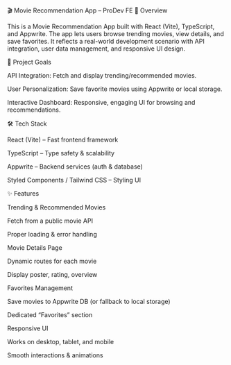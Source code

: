 🎬 Movie Recommendation App – ProDev FE
📖 Overview

This is a Movie Recommendation App built with React (Vite), TypeScript, and Appwrite. The app lets users browse trending movies, view details, and save favorites. It reflects a real-world development scenario with API integration, user data management, and responsive UI design.



🚀 Project Goals

API Integration: Fetch and display trending/recommended movies.

User Personalization: Save favorite movies using Appwrite or local storage.

Interactive Dashboard: Responsive, engaging UI for browsing and recommendations.

🛠️ Tech Stack

React (Vite) – Fast frontend framework

TypeScript – Type safety & scalability

Appwrite – Backend services (auth & database)

Styled Components / Tailwind CSS – Styling UI

✨ Features

Trending & Recommended Movies

Fetch from a public movie API

Proper loading & error handling

Movie Details Page

Dynamic routes for each movie

Display poster, rating, overview

Favorites Management

Save movies to Appwrite DB (or fallback to local storage)

Dedicated “Favorites” section

Responsive UI

Works on desktop, tablet, and mobile

Smooth interactions & animations
